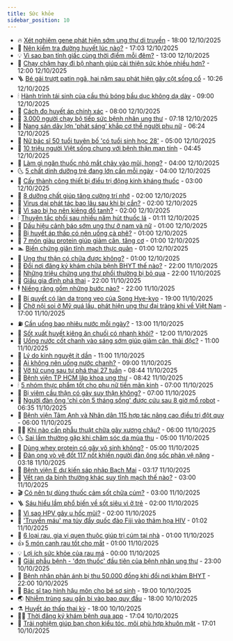 ```yaml
---
title: Sức khỏe
sidebar_position: 10
---
```


<!-- vnexpress-suc-khoe:START -->
- 🔥 [Xét nghiệm gene phát hiện sớm ung thư di truyền](https://vnexpress.net/xet-nghiem-gene-phat-hien-som-ung-thu-di-truyen-4950302.html) - 18:00 12/10/2025
- 🥰 [Nên kiểm tra đường huyết lúc nào?](https://vnexpress.net/nen-kiem-tra-duong-huyet-luc-nao-4950023.html) - 17:03 12/10/2025
- 💡 [Vì sao bạn tỉnh giấc cùng thời điểm mỗi đêm?](https://vnexpress.net/vi-sao-ban-tinh-giac-cung-thoi-diem-moi-dem-4950026.html) - 13:00 12/10/2025
- 🤗 [Chạy chậm hay đi bộ nhanh giúp cải thiện sức khỏe nhiều hơn?](https://vnexpress.net/chay-cham-hay-di-bo-nhanh-giup-cai-thien-suc-khoe-nhieu-hon-4950176.html) - 12:00 12/10/2025
- 🪜 [Bé gái trượt patin ngã, hai năm sau phát hiện gãy cột sống cổ](https://vnexpress.net/be-gai-truot-patin-nga-hai-nam-sau-phat-hien-gay-cot-song-co-4950361.html) - 10:26 12/10/2025
- 🕯 [Hành trình tái sinh của cầu thủ bóng bầu dục không dạ dày](https://vnexpress.net/hanh-trinh-tai-sinh-cua-cau-thu-bong-bau-duc-khong-da-day-4950014.html) - 09:00 12/10/2025
- 🤭 [Cách đo huyết áp chính xác](https://vnexpress.net/cach-do-huyet-ap-chinh-xac-4950237.html) - 08:00 12/10/2025
- 👀 [3.000 người chạy bộ tiếp sức bệnh nhân ung thư](https://vnexpress.net/3-000-nguoi-chay-bo-tiep-suc-benh-nhan-ung-thu-4950341.html) - 07:18 12/10/2025
- 🌋 [Nang sán dây lợn &#39;phát sáng&#39; khắp cơ thể người phụ nữ](https://vnexpress.net/nang-san-day-lon-phat-sang-khap-co-the-nguoi-phu-nu-4950340.html) - 06:24 12/10/2025
- 🫶 [Nữ bác sĩ 50 tuổi tuyên bố &#39;có tuổi sinh học 28&#39;](https://vnexpress.net/nu-bac-si-50-tuoi-tuyen-bo-co-tuoi-sinh-hoc-28-4947642.html) - 05:00 12/10/2025
- 🦆 [10 triệu người Việt sống chung với bệnh thận mạn tính](https://vnexpress.net/10-trieu-nguoi-viet-song-chung-voi-benh-than-man-tinh-4950291.html) - 04:45 12/10/2025
- 🚀 [Làm gì ngăn thuốc nhỏ mắt chảy vào mũi, họng?](https://vnexpress.net/lam-gi-ngan-thuoc-nho-mat-chay-vao-mui-hong-4950235.html) - 04:00 12/10/2025
- 🌜 [5 chất dinh dưỡng trẻ đang lớn cần mỗi ngày](https://vnexpress.net/5-chat-dinh-duong-tre-dang-lon-can-moi-ngay-4950161.html) - 04:00 12/10/2025
- 🧰 [Cấy thành công thiết bị điều trị động kinh kháng thuốc](https://vnexpress.net/cay-thanh-cong-thiet-bi-dieu-tri-dong-kinh-khang-thuoc-4950249.html) - 03:00 12/10/2025
- 💫 [8 dưỡng chất giúp tăng cường trí nhớ](https://vnexpress.net/8-duong-chat-giup-tang-cuong-tri-nho-4950204.html) - 02:00 12/10/2025
- 🌝 [Virus dại phát tác bao lâu sau khi bị cắn?](https://vnexpress.net/virus-dai-phat-tac-bao-lau-sau-khi-bi-can-4950200.html) - 02:00 12/10/2025
- 🗽 [Vì sao bị ho nên kiêng đồ tanh?](https://vnexpress.net/vi-sao-bi-ho-nen-kieng-do-tanh-4950076.html) - 02:00 12/10/2025
- 🕯 [Thuyên tắc phổi sau nhiều năm hút thuốc lá](https://vnexpress.net/thuyen-tac-phoi-sau-nhieu-nam-hut-thuoc-la-4948499.html) - 01:11 12/10/2025
- 🦅 [Dấu hiệu cảnh báo sớm ung thư ở nam và nữ](https://vnexpress.net/dau-hieu-canh-bao-som-ung-thu-o-nam-va-nu-4948188.html) - 01:00 12/10/2025
- 🦆 [Bị huyết áp thấp có nên uống cà phê?](https://vnexpress.net/bi-huyet-ap-thap-co-nen-uong-ca-phe-4950211.html) - 01:00 12/10/2025
- 🎊 [7 món giàu protein giúp giảm cân, tăng cơ](https://vnexpress.net/7-mon-giau-protein-giup-giam-can-tang-co-4950122.html) - 01:00 12/10/2025
- 🏊 [Biến chứng giãn tĩnh mạch thực quản](https://vnexpress.net/bien-chung-gian-tinh-mach-thuc-quan-4950082.html) - 01:00 12/10/2025
- 📝 [Ung thư thận có chữa được không?](https://vnexpress.net/ung-thu-than-co-chua-duoc-khong-4950079.html) - 01:00 12/10/2025
- 💯 [Đổi nơi đăng ký khám chữa bệnh BHYT thế nào?](https://vnexpress.net/doi-noi-dang-ky-kham-chua-benh-bhyt-the-nao-4950160.html) - 22:00 11/10/2025
- 🌊 [Những triệu chứng ung thư phổi thường bị bỏ qua](https://vnexpress.net/nhung-trieu-chung-ung-thu-phoi-thuong-bi-bo-qua-4948908.html) - 22:00 11/10/2025
- 🚀 [Giấu gia đình phá thai](https://vnexpress.net/giau-gia-dinh-pha-thai-4947597.html) - 22:00 11/10/2025
- 🕴 [Niềng răng gồm những bước nào?](https://vnexpress.net/nieng-rang-gom-nhung-buoc-nao-4947553.html) - 22:00 11/10/2025
- 🗽 [Bí quyết có làn da trong veo của Song Hye-kyo](https://vnexpress.net/bi-quyet-co-lan-da-trong-veo-cua-song-hye-kyo-4950064.html) - 19:00 11/10/2025
- 🎡 [Chờ nội soi ở Mỹ quá lâu, phát hiện ung thư đại tràng khi về Việt Nam](https://vnexpress.net/cho-noi-soi-o-my-qua-lau-phat-hien-ung-thu-dai-trang-khi-ve-viet-nam-4950166.html) - 17:00 11/10/2025
- ⛽️ [Cần uống bao nhiêu nước mỗi ngày?](https://vnexpress.net/can-uong-bao-nhieu-nuoc-moi-ngay-4949896.html) - 13:00 11/10/2025
- 🦆 [Sốt xuất huyết kiêng ăn chuối có nhanh khỏi?](https://vnexpress.net/sot-xuat-huyet-kieng-an-chuoi-co-nhanh-khoi-4950198.html) - 12:00 11/10/2025
- 🤩 [Uống nước cốt chanh vào sáng sớm giúp giảm cân, thải độc?](https://vnexpress.net/uong-nuoc-cot-chanh-vao-sang-som-giup-giam-can-thai-doc-4949903.html) - 11:00 11/10/2025
- 🦒 [Lý do kinh nguyệt ít dần](https://vnexpress.net/ly-do-kinh-nguyet-it-dan-4950084.html) - 11:00 11/10/2025
- 💫 [Ai không nên uống nước chanh?](https://vnexpress.net/ai-khong-nen-uong-nuoc-chanh-4950115.html) - 09:00 11/10/2025
- 🐘 [Vỡ tử cung sau tự phá thai 27 tuần](https://vnexpress.net/vo-tu-cung-sau-tu-pha-thai-27-tuan-4950173.html) - 08:44 11/10/2025
- 🚀 [Bệnh viện TP HCM lập khoa ung thư](https://vnexpress.net/benh-vien-tp-hcm-lap-khoa-ung-thu-4950172.html) - 08:42 11/10/2025
- 🕯 [5 nhóm thực phẩm tốt cho phụ nữ tiền mãn kinh](https://vnexpress.net/5-nhom-thuc-pham-tot-cho-phu-nu-tien-man-kinh-4950077.html) - 07:00 11/10/2025
- 🦏 [Bị viêm cầu thận có gây suy thận không?](https://vnexpress.net/bi-viem-cau-than-co-gay-suy-than-khong-4950075.html) - 07:00 11/10/2025
- 🦄 [Người đàn ông &#39;chỉ còn 5 tháng sống&#39; được cứu sau 8 giờ mổ robot](https://vnexpress.net/nguoi-dan-ong-chi-con-5-thang-song-duoc-cuu-sau-8-gio-mo-robot-4950038.html) - 06:35 11/10/2025
- 🦒 [Bệnh viện Tâm Anh và Nhân dân 115 hợp tác nâng cao điều trị đột quỵ](https://vnexpress.net/benh-vien-tam-anh-va-nhan-dan-115-hop-tac-nang-cao-dieu-tri-dot-quy-4950147.html) - 06:00 11/10/2025
- 👨‍🏫 [Khi nào cần phẫu thuật chữa gãy xương chậu?](https://vnexpress.net/khi-nao-can-phau-thuat-chua-gay-xuong-chau-4950063.html) - 06:00 11/10/2025
- 🌜 [Sai lầm thường gặp khi chăm sóc da mùa thu](https://vnexpress.net/sai-lam-thuong-gap-khi-cham-soc-da-mua-thu-4950070.html) - 05:00 11/10/2025
- 🚀 [Dùng whey protein có gây vô sinh không?](https://vnexpress.net/dung-whey-protein-co-gay-vo-sinh-khong-4950067.html) - 05:00 11/10/2025
- 💃 [Đàn ong vò vẽ đốt 117 nốt khiến người đàn ông sốc phản vệ nặng](https://vnexpress.net/dan-ong-vo-ve-dot-117-not-khien-nguoi-dan-ong-soc-phan-ve-nang-4950041.html) - 03:18 11/10/2025
- 💯 [Bệnh viện E dự kiến sáp nhập Bạch Mai](https://vnexpress.net/benh-vien-e-du-kien-sap-nhap-bach-mai-4949952.html) - 03:17 11/10/2025
- 🤔 [Vết rạn da bình thường khác suy tĩnh mạch thế nào?](https://vnexpress.net/vet-ran-da-binh-thuong-khac-suy-tinh-mach-the-nao-4950008.html) - 03:00 11/10/2025
- 🎬 [Có nên tự dùng thuốc cảm sốt chữa cúm?](https://vnexpress.net/co-nen-tu-dung-thuoc-cam-sot-chua-cum-4950006.html) - 03:00 11/10/2025
- 🪜 [Sáu hiểu lầm phổ biến về sốt siêu vi ở trẻ](https://vnexpress.net/sau-hieu-lam-pho-bien-ve-sot-sieu-vi-o-tre-4949929.html) - 02:00 11/10/2025
- 🦣 [Vì sao HPV gây u hốc mũi?](https://vnexpress.net/vi-sao-hpv-gay-u-hoc-mui-4949747.html) - 02:00 11/10/2025
- 🧐 [&#39;Truyền máu&#39; ma túy đẩy quốc đảo Fiji vào thảm họa HIV](https://vnexpress.net/truyen-mau-ma-tuy-day-quoc-dao-fiji-vao-tham-hoa-hiv-4949843.html) - 01:02 11/10/2025
- 🤡 [6 loại rau, gia vị quen thuộc giúp trị cúm tại nhà](https://vnexpress.net/6-loai-rau-gia-vi-quen-thuoc-giup-tri-cum-tai-nha-4949031.html) - 01:00 11/10/2025
- 👍 [5 món canh rau tốt cho mắt](https://vnexpress.net/5-mon-canh-rau-tot-cho-mat-4949976.html) - 01:00 11/10/2025
- 💡 [Lợi ích sức khỏe của rau má](https://vnexpress.net/loi-ich-suc-khoe-cua-rau-ma-4949321.html) - 00:00 11/10/2025
- 💯 [Giải phẫu bệnh - &#39;đơn thuốc&#39; đầu tiên của bệnh nhân ung thư](https://vnexpress.net/giai-phau-benh-don-thuoc-dau-tien-cua-benh-nhan-ung-thu-4949695.html) - 23:00 10/10/2025
- 🧠 [Bệnh nhân phản ánh bị thu 50.000 đồng khi đổi nơi khám BHYT](https://vnexpress.net/benh-nhan-phan-anh-bi-thu-50-000-dong-khi-doi-noi-kham-bhyt-4949888.html) - 22:00 10/10/2025
- 🎡 [Bác sĩ tạo hình hậu môn cho bé sơ sinh](https://vnexpress.net/bac-si-tao-hinh-hau-mon-cho-be-so-sinh-4949686.html) - 19:00 10/10/2025
- 🌏 [Nhiễm trùng sau gắn bi vào bao quy đầu](https://vnexpress.net/nhiem-trung-sau-gan-bi-vao-bao-quy-dau-4949942.html) - 18:00 10/10/2025
- ⚗️ [Huyết áp thấp thai kỳ](https://vnexpress.net/huyet-ap-thap-thai-ky-4948768.html) - 18:00 10/10/2025
- 👨‍🏫 [Thời đăng ký khám bệnh qua app](https://vnexpress.net/thoi-dang-ky-kham-benh-qua-app-4949022.html) - 17:04 10/10/2025
- 🤖 [Trải nghiệm giúp bạn chọn kiểu tóc, môi phù hợp khuôn mặt](https://vnexpress.net/trai-nghiem-giup-ban-chon-kieu-toc-moi-phu-hop-khuon-mat-4948980.html) - 17:01 10/10/2025<!-- vnexpress-suc-khoe:END -->
